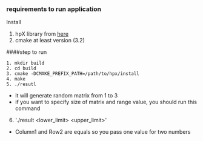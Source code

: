 ### requirements to run application
Install
1. hpX library from [here](https://hpx-docs.stellar-group.org/latest/html/manual/building_hpx.html)
2. cmake at least version (3.2)

####step to run
```
1. mkdir build
2. cd build
3. cmake -DCMAKE_PREFIX_PATH=/path/to/hpx/install
4. make
5. ./resutl
```
- it will generate random matrix from 1 to 3
- if you want to specify size of matrix and range value, you should run this command
6. './result <number or Row1> <number of Column1 and Row2> <number of Column2> <lower_limit> <upper_limit>'
  - Column1 and Row2 are equals so you pass one value for two numbers
